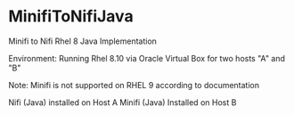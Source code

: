 # MinifiToNifiJava
Minifi to Nifi Rhel 8 Java Implementation

Environment: Running Rhel 8.10 via Oracle Virtual Box for two hosts "A" and "B"

Note: Minifi is not supported on RHEL 9 according to documentation

Nifi (Java) installed on Host A
Minifi (Java) Installed on Host B
